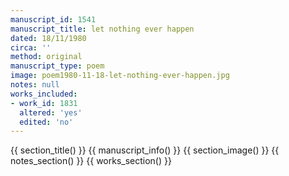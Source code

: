 ```yaml
---
manuscript_id: 1541
manuscript_title: let nothing ever happen
dated: 18/11/1980
circa: ''
method: original
manuscript_type: poem
image: poem1980-11-18-let-nothing-ever-happen.jpg
notes: null
works_included:
- work_id: 1831
  altered: 'yes'
  edited: 'no'
---
```


{{ section_title() }}
{{ manuscript_info() }}
{{ section_image() }}
{{ notes_section() }}
{{ works_section() }}
